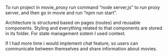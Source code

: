 To run project in movie_proxy run command “node server,js” to run proxy server, and then go in movie and run “npm run start”.

Architecture is structured based on pages (routes) and reusable components. Styling and everything related to that components are stored in its folder. For state management sistem I used context.

If I had more time i would implement chat feature, so users can communicate between themselves and share information about movies.
